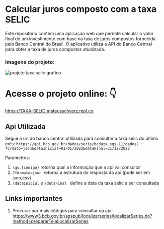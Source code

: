 #  Calcular juros composto com a taxa SELIC

Este repositório contém uma aplicação web que permite calcular o valor final de um investimento com base na taxa de juros compostos fornecida pelo Banco Central do Brasil. O aplicativo utiliza a API do Banco Central para obter a taxa de juros compostos atualizada. 

### Imagens do projeto: 
![projeto taxa selic grafico](https://user-images.githubusercontent.com/30128774/203454361-98af184d-5391-4898-a2aa-ef3b5c079733.gif)
 

# Acesse o projeto online: 👇
https://TAXA-SELIC.mateusschverz.repl.co


## Api Utilizada
Segue a url do banco central utilizada para consultar a taxa selic do último mês:
`` https://api.bcb.gov.br/dados/serie/bcdata.sgs.11/dados?formato=json&dataInicial=01/01/2022&dataFinal=31/12/2022 ``

Parametros:
1. ``sgs.{código}`` retorna qual a informação que a api vai consultar
2. ``?formato=json ``retorna a estrutura do resposta da api (pode ser em json,csv)
3. ``?dataInicial`` e ``?dataFinal ``  define a data da taxa selic a ser consultada

## Links importantes 
1. Procurar por mais códigos para consultar da api: https://www3.bcb.gov.br/sgspub/localizarseries/localizarSeries.do?method=prepararTelaLocalizarSeries
